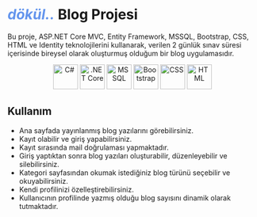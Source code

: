 # <i style="color: #6495ED;">dökül..</i>  Blog Projesi

Bu proje, ASP.NET Core MVC, Entity Framework, MSSQL, Bootstrap, CSS, HTML ve Identity teknolojilerini kullanarak, verilen 2 günlük sınav süresi içerisinde bireysel olarak oluşturmuş olduğum bir blog uygulamasıdır.

<p align="center">
  <img src="https://camo.githubusercontent.com/2c29ff7ea413e3999d1959480f5aa128bb5c0769ac41bb95ac15ef66196d1a38/68747470733a2f2f63646e2e6a7364656c6976722e6e65742f67682f64657669636f6e732f64657669636f6e2f69636f6e732f6373686172702f6373686172702d6f726967696e616c2e737667" alt="C#" width="50" height="50"/>
  <img src="https://camo.githubusercontent.com/533eb0313af568d57d5bd22dea49ab0264b4dda628cfa7aa9a76991bcc8c122e/68747470733a2f2f736b696c6c69636f6e732e6465762f69636f6e733f693d646f746e6574" alt=".NET Core" width="50" height="50"/>
  <img src="https://camo.githubusercontent.com/787c6cc9788f534b06595fcf3d7c1c1eb66bf9a2242fda6d48f5b4f4ee1b83bd/68747470733a2f2f63646e2e73696d706c6569636f6e732e6f72672f6d6963726f736f667473716c7365727665722f434332393237" alt="MSSQL" width="50" height="50"/>
  <img src="https://upload.wikimedia.org/wikipedia/commons/b/b2/Bootstrap_logo.svg" alt="Bootstrap" width="50" height="50"/>
  <img src="https://upload.wikimedia.org/wikipedia/commons/6/62/CSS3_logo.svg" alt="CSS" width="50" height="50"/>
  <img src="https://camo.githubusercontent.com/f2ce4039c99cf35adde738583ab0fbcd60eaafccf1e949884bda91d0b5c819ce/68747470733a2f2f63646e2e6a7364656c6976722e6e65742f67682f64657669636f6e732f64657669636f6e2f69636f6e732f68746d6c352f68746d6c352d6f726967696e616c2e737667" alt="HTML" width="50" height="50"/>
</p>

## Kullanım

- Ana sayfada yayınlanmış blog yazılarını görebilirsiniz.
- Kayıt olabilir ve giriş yapabilirsiniz.
- Kayıt sırasında mail doğrulaması yapmaktadır.
- Giriş yaptıktan sonra blog yazıları oluşturabilir, düzenleyebilir ve silebilirsiniz.
- Kategori sayfasından okumak istediğiniz blog türünü seçebilir ve okuyabilirsiniz.
- Kendi profilinizi özelleştirebilirsiniz.
- Kullanıcının profilinde yazmış olduğu blog sayısını dinamik olarak tutmaktadır.

